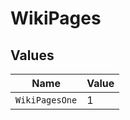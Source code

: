 # WikiPages


## Values

| Name           | Value          |
| -------------- | -------------- |
| `WikiPagesOne` | 1              |